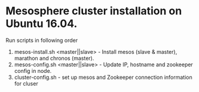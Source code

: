 # Mesosphere cluster installation on Ubuntu 16.04.
Run scripts in following order
1) mesos-install.sh <master||slave> - Install mesos (slave & master), marathon and chronos (master).
2) mesos-config.sh <master||slave> - Update IP, hostname and zookeeper config in node.
3) cluster-config.sh - set up mesos and Zookeeper connection information for cluser

